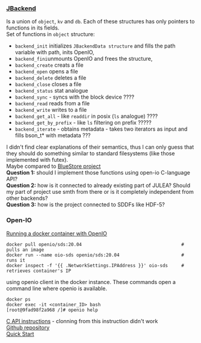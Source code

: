 ### [JBackend](https://julea-io.github.io/julea/structJBackend.html)
Is a union of `object`, `kv` and `db`. Each of these structures has only pointers to functions in its fields. \
Set of functions in `object` structure: 
* `backend_init` initializes `JBackendData structure` and fills the path variable with path, inits OpenIO, 
* `backend_fini`unmounts OpenIO and frees the structure, 
* `backend_create` creats a file
* `backend_open` opens a file
* `backend_delete` deletes a file
* `backend_close` closes a file
* `backend_status` stat analogue
* `backend_sync` - syncs with the block device ????
* `backend_read` reads from a file
* `backend_write` writes to a file
* `backend_get_all` - like `readdir` in posix (`ls` analogue) ????
* `backend_get_by_prefix` - like `ls` filtering on prefix ?????
* `backend_iterate` - obtains metadata - takes two iterators as input and fills bson_t* with metadata ???


I didn't find clear explanations of their semantics, 
thus I can only guess that they should do something similar to standard filesystems
 (like those implemented with futex). \
 Maybe compared to [BlueStore project](https://github.com/Bella42/julea/blob/objectstore/bluestore/julea_bluestore.h) \
**Question 1:** should I implement those functions using open-io C-language API? \
**Question 2:** how is it connected to already existing part of JULEA? 
Should my part of project use smth from there or is it completely independent from other backends? \
**Question 3:** how is the project connected to SDDFs like HDF-5?


### Open-IO
[Running a docker container with OpenIO](https://docs.openio.io/latest/source/sandbox-guide/docker_image.html) 

```
docker pull openio/sds:20.04                                     # pulls an image
docker run --name oio-sds openio/sds:20.04                       # runs it
docker inspect -f '{{ .NetworkSettings.IPAddress }}' oio-sds     # retrieves container's IP
```
using openio client in the docker instance. These commands open a command line where openio is available.
```
docker ps
docker exec -it <container_ID> bash
[root@9fad98f2a968 /]# openio help
```

[C API instructions](https://docs.openio.io/latest/source/sdk-guide/c_example.html) - clonning from this instruction didn't work \
[Github repository](https://github.com/open-io/oio-sds) \
[Quick Start](https://docs.openio.io/latest/source/sandbox-guide/quickstart.html)




